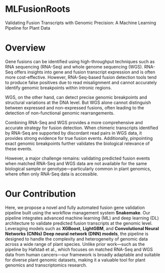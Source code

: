 # MLFusionRoots
Validating Fusion Transcripts with Genomic Precision: A Machine Learning Pipeline for Plant Data


# **Overview**

Gene fusions can be identified using high-throughput techniques such as RNA sequencing (RNA-Seq) and whole genome sequencing (WGS). RNA-Seq offers insights into gene and fusion transcript expression and is often more cost-effective. However, RNA-Seq-based fusion detection tools tend to produce false positives due to read misalignment and cannot accurately identify genomic breakpoints within intronic regions.

WGS, on the other hand, can detect precise genomic breakpoints and structural variations at the DNA level. But WGS alone cannot distinguish between expressed and non-expressed fusions, often leading to the detection of non-functional genomic rearrangements.

Combining RNA-Seq and WGS provides a more comprehensive and accurate strategy for fusion detection. When chimeric transcripts identified by RNA-Seq are supported by discordant read pairs in WGS data, it provides strong evidence for true fusion events. Additionally, pinpointing exact genomic breakpoints further validates the biological relevance of these events.

However, a major challenge remains: validating predicted fusion events when matched RNA-Seq and WGS data are not available for the same biological sample or genotype—particularly common in plant genomics, where often only RNA-Seq data is accessible.

# **Our Contribution**

Here, we propose a novel and fully automated fusion gene validation pipeline built using the workflow management system **Snakemake**. Our pipeline integrates advanced machine learning (ML) and deep learning (DL) architecture to validate predicted fusion transcripts at the genomic level. Leveraging models such as **XGBoost**, **LightGBM**, and **Convolutional Neural Networks (CNNs)** **Deep neural network (DNN) models**, the pipeline is designed to handle the complexity and heterogeneity of genomic data across a wide range of plant species. Unlike prior work—such as the pipeline by Hafstað et al., which focuses on matched RNA-Seq and WGS data from human cancers—our framework is broadly adaptable and suitable for diverse plant genomic datasets, making it a valuable tool for plant genomics and transcriptomics research.

